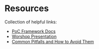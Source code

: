 # Resources

Collection of helpful links:

- [PoC Framework Docs](https://docs.rs/poc-framework/0.1.2/poc_framework/trait.Environment.html)
- [Worshop Presentation](https://www.youtube.com/watch?v=vbkhhgeP30I)
- [Common Pitfalls and How to Avoid Them](https://blog.neodyme.io/posts/solana_common_pitfalls)